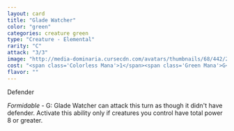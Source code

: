 ```yaml
---
layout: card
title: "Glade Watcher"
color: "green"
categories: creature green
type: "Creature - Elemental"
rarity: "C"
attack: "3/3"
image: "http://media-dominaria.cursecdn.com/avatars/thumbnails/68/442/200/283/635618523110621197.png"
cost: "<span class='Colorless Mana'>1</span><span class='Green Mana'>G</span>"
flavor: ""
---
```


Defender

<em>Formidable</em> - <span class="tip mana-icon mana-green" title="1 Green Mana">G</span>: Glade Watcher can attack this turn as though it didn't have defender. Activate this ability only if creatures you control have total power 8 or greater.
